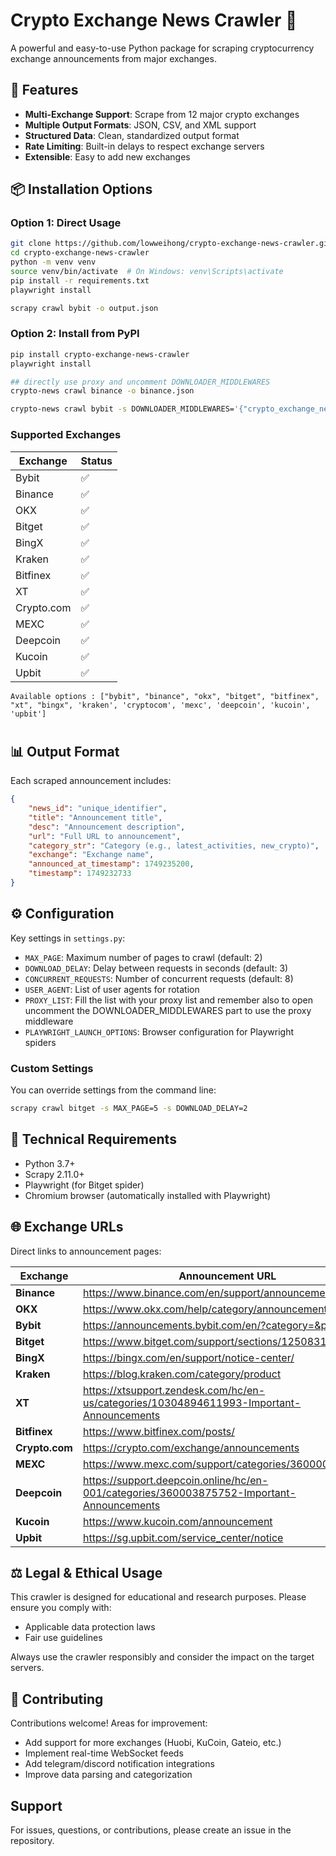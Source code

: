 # Crypto Exchange News Crawler 🚀

A powerful and easy-to-use Python package for scraping cryptocurrency exchange announcements from major exchanges.

## 🎯 Features

- **Multi-Exchange Support**: Scrape from 12 major crypto exchanges
- **Multiple Output Formats**: JSON, CSV, and XML support
- **Structured Data**: Clean, standardized output format
- **Rate Limiting**: Built-in delays to respect exchange servers
- **Extensible**: Easy to add new exchanges

## 📦 Installation Options

### Option 1: Direct Usage

```bash
git clone https://github.com/lowweihong/crypto-exchange-news-crawler.git
cd crypto-exchange-news-crawler
python -m venv venv
source venv/bin/activate  # On Windows: venv\Scripts\activate
pip install -r requirements.txt
playwright install

scrapy crawl bybit -o output.json
```

### Option 2: Install from PyPI

```bash
pip install crypto-exchange-news-crawler
playwright install

## directly use proxy and uncomment DOWNLOADER_MIDDLEWARES
crypto-news crawl binance -o binance.json

crypto-news crawl bybit -s DOWNLOADER_MIDDLEWARES='{"crypto_exchange_news.middlewares.MyProxyMiddleware": 610}' -s PROXY_LIST="http://proxy1:port,http://proxy2:port"
```

### Supported Exchanges

| Exchange  | Status |
|-----------|--------|
| Bybit     | ✅ |
| Binance   | ✅ |
| OKX       | ✅ |
| Bitget    | ✅ |
| BingX     | ✅ |
| Kraken    | ✅ |
| Bitfinex  | ✅ |
| XT        | ✅ |
| Crypto.com| ✅ |
| MEXC      | ✅ |
| Deepcoin  | ✅ |
| Kucoin    | ✅ |
| Upbit     | ✅ |

```
Available options : ["bybit", "binance", "okx", "bitget", "bitfinex", "xt", "bingx", 'kraken', 'cryptocom', 'mexc', 'deepcoin', 'kucoin', 'upbit']
```
#

## 📊 Output Format

Each scraped announcement includes:

```json
{
    "news_id": "unique_identifier",
    "title": "Announcement title",
    "desc": "Announcement description",
    "url": "Full URL to announcement",
    "category_str": "Category (e.g., latest_activities, new_crypto)",
    "exchange": "Exchange name",
    "announced_at_timestamp": 1749235200,
    "timestamp": 1749232733
}
```

## ⚙️ Configuration

Key settings in `settings.py`:

- `MAX_PAGE`: Maximum number of pages to crawl (default: 2)
- `DOWNLOAD_DELAY`: Delay between requests in seconds (default: 3)
- `CONCURRENT_REQUESTS`: Number of concurrent requests (default: 8)
- `USER_AGENT`: List of user agents for rotation
- `PROXY_LIST`: Fill the list with your proxy list and remember also to open uncomment the DOWNLOADER_MIDDLEWARES part to use the proxy middleware
- `PLAYWRIGHT_LAUNCH_OPTIONS`: Browser configuration for Playwright spiders

### Custom Settings

You can override settings from the command line:

```bash
scrapy crawl bitget -s MAX_PAGE=5 -s DOWNLOAD_DELAY=2
```

## 🔧 Technical Requirements

- Python 3.7+
- Scrapy 2.11.0+
- Playwright (for Bitget spider)
- Chromium browser (automatically installed with Playwright)

## 🌐 Exchange URLs

Direct links to announcement pages:

| Exchange | Announcement URL |
|----------|------------------|
| **Binance** | https://www.binance.com/en/support/announcement |
| **OKX** | https://www.okx.com/help/category/announcements |
| **Bybit** | https://announcements.bybit.com/en/?category=&page=1 |
| **Bitget** | https://www.bitget.com/support/sections/12508313443483 |
| **BingX** | https://bingx.com/en/support/notice-center/ |
| **Kraken** | https://blog.kraken.com/category/product |
| **XT** | https://xtsupport.zendesk.com/hc/en-us/categories/10304894611993-Important-Announcements |
| **Bitfinex** | https://www.bitfinex.com/posts/ |
| **Crypto.com** | https://crypto.com/exchange/announcements |
| **MEXC** | https://www.mexc.com/support/categories/360000254192 |
| **Deepcoin** | https://support.deepcoin.online/hc/en-001/categories/360003875752-Important-Announcements |
| **Kucoin** | https://www.kucoin.com/announcement |
| **Upbit** | https://sg.upbit.com/service_center/notice |



## ⚖️ Legal & Ethical Usage

This crawler is designed for educational and research purposes. Please ensure you comply with:

- Applicable data protection laws
- Fair use guidelines

Always use the crawler responsibly and consider the impact on the target servers.

## 🤝 Contributing

Contributions welcome! Areas for improvement:
- Add support for more exchanges (Huobi, KuCoin, Gateio, etc.)
- Implement real-time WebSocket feeds
- Add telegram/discord notification integrations
- Improve data parsing and categorization

## Support

For issues, questions, or contributions, please create an issue in the repository.